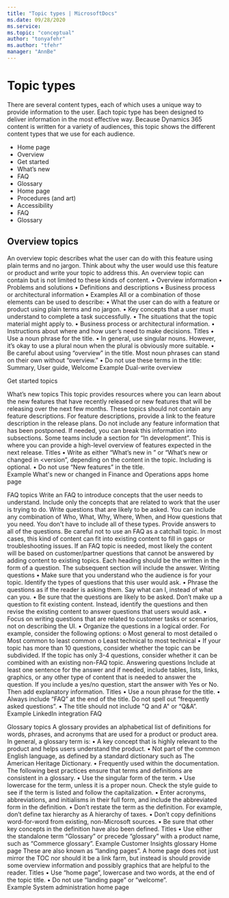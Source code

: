 ```yaml
---
title: "Topic types | MicrosoftDocs"
ms.date: 09/28/2020
ms.service: 
ms.topic: "conceptual"
author: "tonyafehr"
ms.author: "tfehr"
manager: "AnnBe"
---
```


# Topic types

There are several content types, each of which uses a unique way to provide information to the user. Each topic type has been designed to deliver information in the most effective way. Because Dynamics 365 content is written for a variety of audiences, this topic shows the different content types that we use for each audience. 
- Home page 
- Overview
- Get started
- What’s new
- FAQ 
- Glossary
- Home page
- Procedures (and art)
- Accessibility 
- FAQ 
- Glossary

## Overview topics
An overview topic describes what the user can do with this feature using plain terms and no jargon. Think about why the user would use this feature or product and write your topic to address this. 
An overview topic can contain but is not limited to these kinds of content.
•	Overview information
•	Problems and solutions
•	Definitions and descriptions
•	Business process or architectural information
•	Examples
All or a combination of those elements can be used to describe: 
•	What the user can do with a feature or product using plain terms and no jargon. 
•	Key concepts that a user must understand to complete a task successfully.
•	The situations that the topic material might apply to.
•	Business process or architectural information. 
•	Instructions about where and how user’s need to make decisions.
Titles
•	Use a noun phrase for the title. 
•	In general, use singular nouns. However, it’s okay to use a plural noun when the plural is obviously more suitable.
•	Be careful about using “overview” in the title. Most noun phrases can stand on their own without “overview.”
•	Do not use these terms in the title: Summary, User guide, Welcome
Example
Dual-write overview

Get started topics
 
What’s new topics
This topic provides resources where you can learn about the new features that have recently released or new features that will be releasing over the next few months. These topics should not contain any feature descriptions. For feature descriptions, provide a link to the feature description in the release plans. Do not include any feature information that has been postponed.
If needed, you can break this information into subsections.
Some teams include a section for “In development”. This is where you can provide a high-level overview of features expected in the next release.
Titles
•	Write as either “What’s new in <Product name> <version>” or “What’s new or changed in <Product name> <version”, depending on the content in the topic. Including <version> is optional. 
•	Do not use “New features” in the title.  
Example
What's new or changed in Finance and Operations apps home page

FAQ topics
Write an FAQ to introduce concepts that the user needs to understand. Include only the concepts that are related to work that the user is trying to do. Write questions that are likely to be asked. You can include any combination of Who, What, Why, Where, When, and How questions that you need. You don't have to include all of these types. Provide answers to all of the questions. 
Be careful not to use an FAQ as a catchall topic. In most cases, this kind of content can fit into existing content to fill in gaps or troubleshooting issues. If an FAQ topic is needed, most likely the content will be based on customer/partner questions that cannot be answered by adding content to existing topics. 
Each heading should be the written in the form of a question. The subsequent section will include the answer. 
Writing questions 
•	Make sure that you understand who the audience is for your topic. Identify the types of questions that this user would ask. 
•	Phrase the questions as if the reader is asking them. Say what can I, instead of what can you. 
•	Be sure that the questions are likely to be asked. Don’t make up a question to fit existing content. Instead, identify the questions and then revise the existing content to answer questions that users would ask. 
•	Focus on writing questions that are related to customer tasks or scenarios, not on describing the UI. 
•	Organize the questions in a logical order. For example, consider the following options: 
o	Most general to most detailed 
o	Most common to least common 
o	Least technical to most technical 
•	If your topic has more than 10 questions, consider whether the topic can be subdivided. If the topic has only 3-4 questions, consider whether it can be combined with an existing non-FAQ topic. 
Answering questions
Include at least one sentence for the answer and if needed, include tables, lists, links, graphics, or any other type of content that is needed to answer the question. 
If you include a yes/no question, start the answer with Yes or No. Then add explanatory information. 
Titles
•	Use a noun phrase for the title. 
•	Always include “FAQ” at the end of the title. Do not spell out “frequently asked questions”. 
•	The title should not include "Q and A" or “Q&A”.
Example
LinkedIn integration FAQ

Glossary topics
A glossary provides an alphabetical list of definitions for words, phrases, and acronyms that are used for a product or product area. In general, a glossary term is:
•	A key concept that is highly relevant to the product and helps users understand the product.
•	Not part of the common English language, as defined by a standard dictionary such as The American Heritage Dictionary.
•	Frequently used within the documentation.
The following best practices ensure that terms and definitions are consistent in a glossary. 
•	Use the singular form of the term. 
•	Use lowercase for the term, unless it is a proper noun. Check the style guide to see if the term is listed and follow the capitalization. 
•	Enter acronyms, abbreviations, and initialisms in their full form, and include the abbreviated form in the definition. 
•	Don’t restate the term as the definition. For example, don’t define tax hierarchy as A hierarchy of taxes. 
•	Don’t copy definitions word-for-word from existing, non-Microsoft sources. 
•	Be sure that other key concepts in the definition have also been defined. 
Titles
•	Use either the standalone term “Glossary” or precede “glossary” with a product name, such as “Commerce glossary”. 
Example
Customer Insights glossary
Home page
These are also known as “landing pages”.  A home page does not just mirror the TOC nor should it be a link farm, but instead is should provide some overview information and possibly graphics that are helpful to the reader. 
Titles
•	Use “home page”, lowercase and two words, at the end of the topic title. 
•	Do not use “landing page” or “welcome”.  
Example
System administration home page
